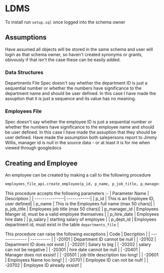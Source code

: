 # LDMS

To install run ```setup.sql``` once logged into the schema owner

## Assumptions
Have assumed all objects will be stored in the same schema and user will login as that schema owner, so haven't created synonyms or grants, obivously if that isn't the case these can be easily added.

### Data Structures
Departments File
Spec doesn't say whether the department ID is just a sequential number or whether the numbers have significance to the department name and should be user defined. In this case I have made the assuption that it is just a sequence and its value has no meaning.

### Employees File
Spec doesn't say whether the employee ID is just a sequential number or whether the numbers have significance to the employee name and should be user defined. In this case I have made the assuption that they should be user defined.
Have made the assumption both salepersons report to Jimmy Willis, manager id is null in the source data - or at least it is for me when viewed through googledocs

## Creating and Employee
An employee can be created by making a call to the following procedure

```SQL
employees_file_api.create_employee(p_id, p_name, p_job_title, p_manager_id, p_date_hired, p_salary, p_dept_id);
```

This procedure accepts the following parameters :-
| Parameter Name | Description |
| ---------------| ------------|
| p_id           | This is an Employee ID, user defined|
| p_name         | This is the Employees full name (max 50 chars)|
| p_job_title    | Employees job title (max 50 chars)|
| p_manager_id   | Employees Manger id, must be a valid employee themselves |
| p_hire_date    | Employees hire date |
| p_salary       | starting salary of employee |
| p_dept_id      |  Employees department id, must exist in the table ```departments_file``` |

This procedure can raise the following exceptions
| Code           | Decription |
| -------------- | ---------- |
| -20101         | Department ID cannot be null |
| -20102 		 | Department ID does not exist |
| -20201 		 | Salary to big |
| -20202 		 | salary can not be negative |
| -20301 		 | hire date cannot be null |
| -20401 		 | Manager does not exsist! |
| -20501 		 | job title description too long! |
| -20601 		 | Employees Name too long! |
| -20701 		 | Employee ID can not be null! |
| -20702 		 | Employee ID already exsist! |
